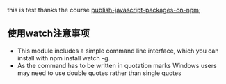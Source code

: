 this is test
thanks the course [publish-javascript-packages-on-npm](https://egghead.io/courses/publish-javascript-packages-on-npm);

## 使用watch注意事项
+ This module includes a simple command line interface, which you can install with npm install watch -g.
+ As the command has to be written in quotation marks Windows users may need to use double quotes rather than single quotes